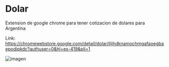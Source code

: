 # Dolar
Extension de google chrome para tener cotizacion de dolares para Argentina

Link: https://chromewebstore.google.com/detail/dolar/iljihdknamochmgafaoegbaepodipkdc?authuser=0&hl=es-419&pli=1


![imagen](https://github.com/user-attachments/assets/a9bd1074-409f-4c35-857f-b4fdcf855a1e)
